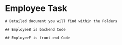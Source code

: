 # Employee Task

```
# Detailed document you will find within the Folders 
```

```
## EmployeeB is backend Code
```

```
## EmployeeF is front-end Code
```
